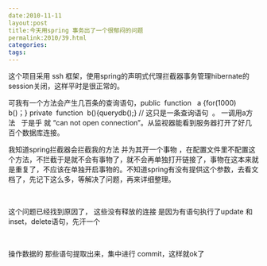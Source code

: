 ```yaml
---
date:2010-11-11
layout:post
title:今天用spring 事务出了一个很郁闷的问题
permalink:2010/39.html
categories:
tags:
---
```



<p>这个项目采用 ssh 框架，使用spring的声明式代理拦截器事务管理hibernate的session关闭，这样平时是很正常的。</p> <p>可我有一个方法会产生几百条的查询语句，public&nbsp; function&nbsp;&nbsp; a {for(1000)&nbsp;&nbsp; b()；} private&nbsp; function&nbsp; b(){querydb();} // 这只是一条查询语句&nbsp; 。 一调用a方法&nbsp;&nbsp; 于是乎 就 “can not open connection”。从监视器能看到服务器打开了好几百个数据库连接。</p> <p>我知道spring拦截器会拦截我的方法 并为其开一个事物 ，在配置文件里不配置这个方法，不拦截于是就不会有事物了，就不会再单独打开链接了，事物在这本来就是重复了，不应该在单独开启事物的。不知道spring有没有提供这个参数，去看文档了，先记下这么多，等解决了问题，再来详细整理。</p> <p>&nbsp;</p> <p>这个问题已经找到原因了， 这些没有释放的连接 是因为有语句执行了update 和inset，delete语句，先汗一个</p> <p>&nbsp;</p> <p>操作数据的 那些语句提取出来，集中进行 commit，这样就ok了</p>